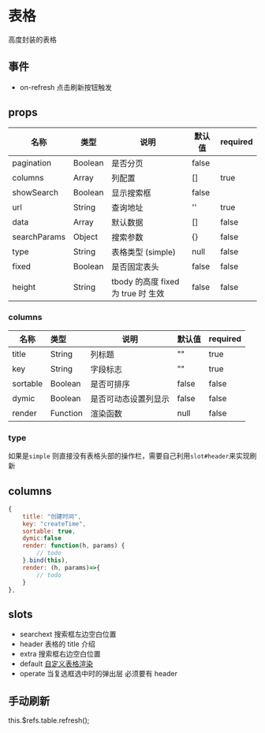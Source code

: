 # 表格

高度封装的表格

## 事件

- on-refresh
  点击刷新按钮触发

## props

| 名称         | 类型    | 说明                               | 默认值 | required |
| ------------ | ------- | ---------------------------------- | ------ | -------- |
| pagination   | Boolean | 是否分页                           | false  |          |
| columns      | Array   | 列配置                             | []     | true     |
| showSearch   | Boolean | 显示搜索框                         | false  |          |
| url          | String  | 查询地址                           | ''     | true     |
| data         | Array   | 默认数据                           | []     | false    |
| searchParams | Object  | 搜索参数                           | {}     | false    |
| type         | String  | 表格类型 (simple)                  | null   | false    |
| fixed        | Boolean | 是否固定表头                       | false  | false    |
| height       | String  | tbody 的高度 fixed 为 true 时 生效 | false  | false    |

### columns

| 名称     | 类型     | 说明                 | 默认值 | required |
| -------- | :------- | -------------------- | :----- | :------- |
| title    | String   | 列标题               | ""     | true     |
| key      | String   | 字段标志             | ""     | true     |
| sortable | Boolean  | 是否可排序           | false  | false    |
| dymic    | Boolean  | 是否可动态设置列显示 | false  | false    |
| render   | Function | 渲染函数             | null   | false    |

### type

如果是`simple` 则直接没有表格头部的操作栏，需要自己利用`slot#header`来实现刷新

## columns

```js
{
    title: "创建时间",
    key: "createTime",
    sortable: true,
    dymic:false
    render: function(h, params) {
        // todo
    }.bind(this),
    render: (h, params)=>{
        // todo
    }
},
```

## slots

- searchext
  搜索框左边空白位置
- header
  表格的 title 介绍
- extra
  搜索框右边空白位置
- default
  [自定义表格渲染](../example/Table.vue)
- operate
  当复选框选中时的弹出层 必须要有 header

## 手动刷新

this.\$refs.table.refresh();
